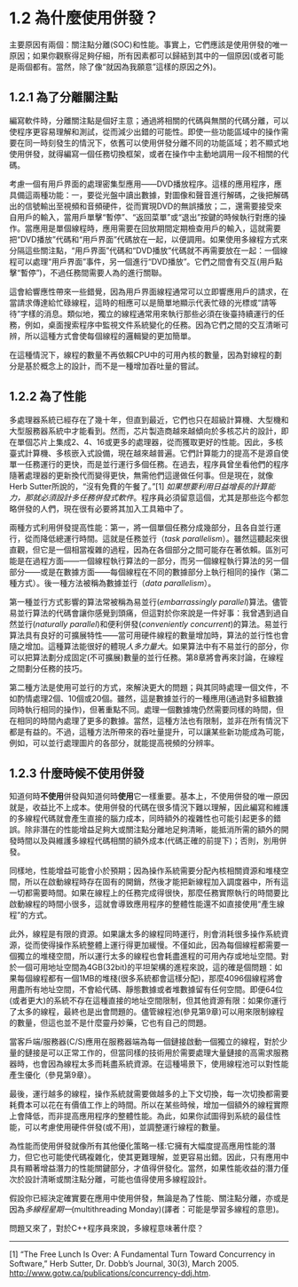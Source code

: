 # 1.2 為什麼使用併發？

主要原因有兩個：關注點分離(SOC)和性能。事實上，它們應該是使用併發的唯一原因；如果你觀察得足夠仔細，所有因素都可以歸結到其中的一個原因(或者可能是兩個都有。當然，除了像“就因為我願意”這樣的原因之外)。

## 1.2.1 為了分離關注點

編寫軟件時，分離關注點是個好主意；通過將相關的代碼與無關的代碼分離，可以使程序更容易理解和測試，從而減少出錯的可能性。即使一些功能區域中的操作需要在同一時刻發生的情況下，依舊可以使用併發分離不同的功能區域；若不顯式地使用併發，就得編寫一個任務切換框架，或者在操作中主動地調用一段不相關的代碼。

考慮一個有用戶界面的處理密集型應用——DVD播放程序。這樣的應用程序，應具備這兩種功能：一，要從光盤中讀出數據，對圖像和聲音進行解碼，之後把解碼出的信號輸出至視頻和音頻硬件，從而實現DVD的無誤播放；二，還需要接受來自用戶的輸入，當用戶單擊“暫停”、“返回菜單”或“退出”按鍵的時候執行對應的操作。當應用是單個線程時，應用需要在回放期間定期檢查用戶的輸入，這就需要把“DVD播放”代碼和“用戶界面”代碼放在一起，以便調用。如果使用多線程方式來分隔這些關注點，“用戶界面”代碼和“DVD播放”代碼就不再需要放在一起：一個線程可以處理“用戶界面”事件，另一個進行“DVD播放”。它們之間會有交互(用戶點擊“暫停”)，不過任務間需要人為的進行關聯。

這會給響應性帶來一些錯覺，因為用戶界面線程通常可以立即響應用戶的請求，在當請求傳達給忙碌線程，這時的相應可以是簡單地顯示代表忙碌的光標或“請等待”字樣的消息。類似地，獨立的線程通常用來執行那些必須在後臺持續運行的任務，例如，桌面搜索程序中監視文件系統變化的任務。因為它們之間的交互清晰可辨，所以這種方式會使每個線程的邏輯變的更加簡單。

在這種情況下，線程的數量不再依賴CPU中的可用內核的數量，因為對線程的劃分是基於概念上的設計，而不是一種增加吞吐量的嘗試。

## 1.2.2 為了性能

多處理器系統已經存在了幾十年，但直到最近，它們也只在超級計算機、大型機和大型服務器系統中才能看到。然而，芯片製造商越來越傾向於多核芯片的設計，即在單個芯片上集成2、4、16或更多的處理器，從而獲取更好的性能。因此，多核臺式計算機、多核嵌入式設備，現在越來越普遍。它們計算能力的提高不是源自使單一任務運行的更快，而是並行運行多個任務。在過去，程序員曾坐看他們的程序隨著處理器的更新換代而變得更快，無需他們這邊做任何事。但是現在，就像Herb Sutter所說的，“沒有免費的午餐了。”[1] *如果想要利用日益增長的計算能力，那就必須設計多任務併發式軟件*。程序員必須留意這個，尤其是那些迄今都忽略併發的人們，現在很有必要將其加入工具箱中了。

兩種方式利用併發提高性能：第一，將一個單個任務分成幾部分，且各自並行運行，從而降低總運行時間。這就是任務並行（*task parallelism*）。雖然這聽起來很直觀，但它是一個相當複雜的過程，因為在各個部分之間可能存在著依賴。區別可能是在過程方面——一個線程執行算法的一部分，而另一個線程執行算法的另一個部分——或是在數據方面——每個線程在不同的數據部分上執行相同的操作（第二種方式）。後一種方法被稱為數據並行（*data parallelism*）。

第一種並行方式影響的算法常被稱為易並行(*embarrassingly parallel*)算法。儘管易並行算法的代碼會讓你感覺到頭痛，但這對於你來說是一件好事：我曾遇到過自然並行(*naturally parallel*)和便利併發(*conveniently concurrent*)的算法。易並行算法具有良好的可擴展特性——當可用硬件線程的數量增加時，算法的並行性也會隨之增加。這種算法能很好的體現*人多力量大*。如果算法中有不易並行的部分，你可以把算法劃分成固定(不可擴展)數量的並行任務。第8章將會再來討論，在線程之間劃分任務的技巧。

第二種方法是使用可並行的方式，來解決更大的問題；與其同時處理一個文件，不如酌情處理2個、10個或20個。雖然，這是數據並行的一種應用(通過對多組數據同時執行相同的操作)，但著重點不同。處理一個數據塊仍然需要同樣的時間，但在相同的時間內處理了更多的數據。當然，這種方法也有限制，並非在所有情況下都是有益的。不過，這種方法所帶來的吞吐量提升，可以讓某些新功能成為可能，例如，可以並行處理圖片的各部分，就能提高視頻的分辨率。

## 1.2.3 什麼時候不使用併發

知道何時**不使用**併發與知道何時**使用**它一樣重要。基本上，不使用併發的唯一原因就是，收益比不上成本。使用併發的代碼在很多情況下難以理解，因此編寫和維護的多線程代碼就會產生直接的腦力成本，同時額外的複雜性也可能引起更多的錯誤。除非潛在的性能增益足夠大或關注點分離地足夠清晰，能抵消所需的額外的開發時間以及與維護多線程代碼相關的額外成本(代碼正確的前提下)；否則，別用併發。

同樣地，性能增益可能會小於預期；因為操作系統需要分配內核相關資源和堆棧空間，所以在啟動線程時存在固有的開銷，然後才能把新線程加入調度器中，所有這一切都需要時間。如果在線程上的任務完成得很快，那麼任務實際執行的時間要比啟動線程的時間小很多，這就會導致應用程序的整體性能還不如直接使用“產生線程”的方式。

此外，線程是有限的資源。如果讓太多的線程同時運行，則會消耗很多操作系統資源，從而使得操作系統整體上運行得更加緩慢。不僅如此，因為每個線程都需要一個獨立的堆棧空間，所以運行太多的線程也會耗盡進程的可用內存或地址空間。對於一個可用地址空間為4GB(32bit)的平坦架構的進程來說，這的確是個問題：如果每個線程都有一個1MB的堆棧(很多系統都會這樣分配)，那麼4096個線程將會用盡所有地址空間，不會給代碼、靜態數據或者堆數據留有任何空間。即便64位(或者更大)的系統不存在這種直接的地址空間限制，但其他資源有限：如果你運行了太多的線程，最終也是出會問題的。儘管線程池(參見第9章)可以用來限制線程的數量，但這也並不是什麼靈丹妙藥，它也有自己的問題。

當客戶端/服務器(C/S)應用在服務器端為每一個鏈接啟動一個獨立的線程，對於少量的鏈接是可以正常工作的，但當同樣的技術用於需要處理大量鏈接的高需求服務器時，也會因為線程太多而耗盡系統資源。在這種場景下，使用線程池可以對性能產生優化（參見第9章）。

最後，運行越多的線程，操作系統就需要做越多的上下文切換，每一次切換都需要耗費本可以花在有價值工作上的時間。所以在某些時候，增加一個額外的線程實際上會降低，而非提高應用程序的整體性能。為此，如果你試圖得到系統的最佳性能，可以考慮使用硬件併發(或不用)，並調整運行線程的數量。

為性能而使用併發就像所有其他優化策略一樣:它擁有大幅度提高應用性能的潛力，但它也可能使代碼複雜化，使其更難理解，並更容易出錯。因此，只有應用中具有顯著增益潛力的性能關鍵部分，才值得併發化。當然，如果性能收益的潛力僅次於設計清晰或關注點分離，可能也值得使用多線程設計。

假設你已經決定確實要在應用中使用併發，無論是為了性能、關注點分離，亦或是因為*多線程星期一*(multithreading Monday)(譯者：可能是學習多線程的意思)。

問題又來了，對於C++程序員來說，多線程意味著什麼？

----------

[1] “The Free Lunch Is Over: A Fundamental Turn Toward Concurrency in Software,” Herb Sutter, Dr. Dobb’s Journal, 30(3), March 2005. http://www.gotw.ca/publications/concurrency-ddj.htm.